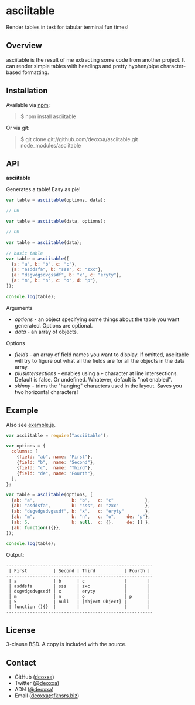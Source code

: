 asciitable
==========

Render tables in text for tabular terminal fun times!

Overview
--------

asciitable is the result of me extracting some code from another project. It can
render simple tables with headings and pretty hyphen/pipe character-based
formatting.

Installation
------------

Available via [npm](http://npmjs.org/):

> $ npm install asciitable

Or via git:

> $ git clone git://github.com/deoxxa/asciitable.git node_modules/asciitable

API
---

**asciitable**

Generates a table! Easy as pie!

```javascript
var table = asciitable(options, data);

// OR

var table = asciitable(data, options);

// OR

var table = asciitable(data);
```

```javascript
// basic table
var table = asciitable([
  {a: "a", b: "b", c: "c"},
  {a: "asddsfa", b: "sss", c: "zxc"},
  {a: "dsgvdgsdvgssdf", b: "x", c: "eryty"},
  {a: "m", b: "n", c: "o", d: "p"},
]);

console.log(table);
```

Arguments

* _options_ - an object specifying some things about the table you want
  generated. Options are optional.
* _data_ - an array of objects.

Options

* _fields_ - an array of field names you want to display. If omitted, asciitable
  will try to figure out what all the fields are for all the objects in the data
  array.
* _plusIntersections_ - enables using a `+` character at line intersections.
  Default is false. Or undefined. Whatever, default is "not enabled".
* _skinny_ - trims the "hanging" characters used in the layout. Saves you two
  horizontal characters!

Example
-------

Also see [example.js](https://github.com/deoxxa/pillion/blob/master/example.js).

```javascript
var asciitable = require("asciitable");

var options = {
  columns: [
    {field: "ab", name: "First"},
    {field: "b",  name: "Second"},
    {field: "c",  name: "Third"},
    {field: "de", name: "Fourth"},
  ],
};

var table = asciitable(options, [
  {ab: "a",              b: "b",   c: "c"            },
  {ab: "asddsfa",        b: "sss", c: "zxc"          },
  {ab: "dsgvdgsdvgssdf", b: "x",   c: "eryty"        },
  {ab: "m",              b: "n",   c: "o",    de: "p"},
  {ab: 5,                b: null,  c: {},     de: [] },
  {ab: function(){}},
]);

console.log(table);
```

Output:

```
--------------------------------------------------------
 | First          | Second | Third           | Fourth |
--------------------------------------------------------
 | a              | b      | c               |        |
 | asddsfa        | sss    | zxc             |        |
 | dsgvdgsdvgssdf | x      | eryty           |        |
 | m              | n      | o               | p      |
 | 5              | null   | [object Object] |        |
 | function (){}  |        |                 |        |
--------------------------------------------------------
```

License
-------

3-clause BSD. A copy is included with the source.

Contact
-------

* GitHub ([deoxxa](http://github.com/deoxxa))
* Twitter ([@deoxxa](http://twitter.com/deoxxa))
* ADN ([@deoxxa](https://alpha.app.net/deoxxa))
* Email ([deoxxa@fknsrs.biz](mailto:deoxxa@fknsrs.biz))
